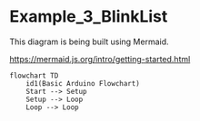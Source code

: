 # Example_3_BlinkList

This diagram is being built using Mermaid.

https://mermaid.js.org/intro/getting-started.html

```mermaid
flowchart TD
    id1(Basic Arduino Flowchart) 
    Start --> Setup
    Setup --> Loop
    Loop --> Loop
```

